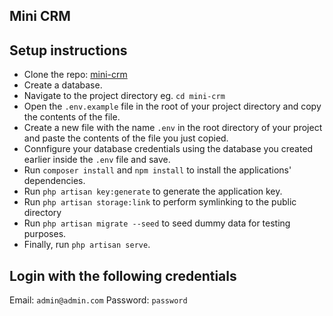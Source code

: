 ## Mini CRM

## Setup instructions

- Clone the repo: [mini-crm](https://github.com/victorive/mini-crm.git)
- Create a database.
- Navigate to the project directory eg. `cd mini-crm`
- Open the `.env.example` file in the root of your project directory and copy the contents of the file.
- Create a new file with the name `.env` in the root directory of your project and paste the contents of the file you just copied.
- Connfigure your database credentials using the database you created earlier inside the `.env` file and save.
- Run `composer install` and `npm install` to install the applications' dependencies.
- Run `php artisan key:generate` to generate the application key.
- Run `php artisan storage:link` to perform symlinking to the public directory
- Run `php artisan migrate --seed` to seed dummy data for testing purposes.
- Finally, run `php artisan serve`.

## Login with the following credentials

Email: `admin@admin.com`
Password: `password`
